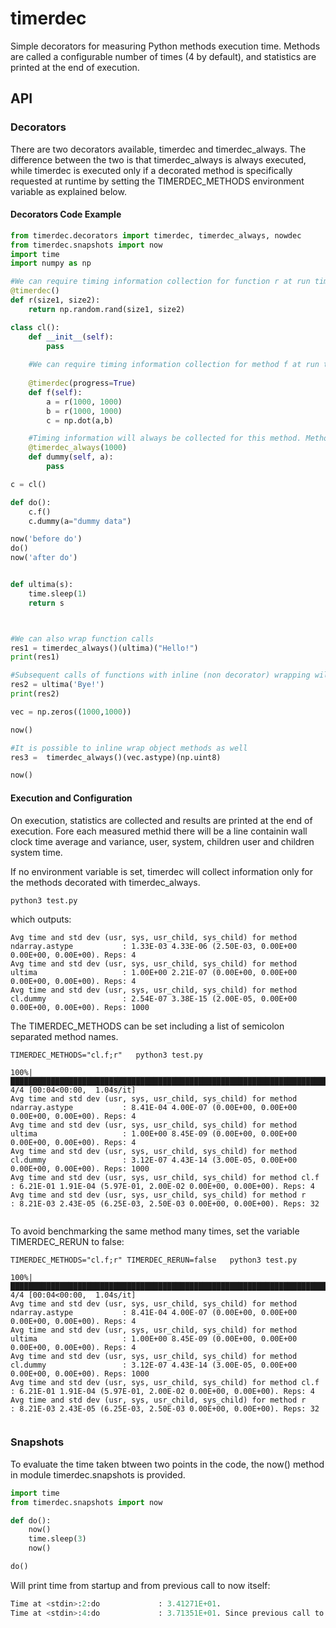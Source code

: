 # timerdec
Simple decorators for measuring Python methods execution time. 
Methods are called a configurable number of times (4 by default), and statistics are printed at the end of execution.

## API

### Decorators

There are two decorators available, timerdec and timerdec_always. The difference between the two is that timerdec_always is always executed, while timerdec is executed only if a decorated method is specifically requested at runtime by setting the TIMERDEC_METHODS environment variable as explained below.

#### Decorators Code Example

```python
from timerdec.decorators import timerdec, timerdec_always, nowdec
from timerdec.snapshots import now
import time
import numpy as np

#We can require timing information collection for function r at run time.
@timerdec()
def r(size1, size2):
    return np.random.rand(size1, size2)

class cl():
    def __init__(self):
        pass
        
    #We can require timing information collection for method f at run time. A progress bar will be printed
    
    @timerdec(progress=True)
    def f(self):
        a = r(1000, 1000)
        b = r(1000, 1000)
        c = np.dot(a,b)

    #Timing information will always be collected for this method. Method is run 1000 times
    @timerdec_always(1000)
    def dummy(self, a):
        pass

c = cl()

def do():
    c.f()
    c.dummy(a="dummy data")

now('before do')
do()
now('after do')


def ultima(s):
    time.sleep(1)
    return s



#We can also wrap function calls
res1 = timerdec_always()(ultima)("Hello!")
print(res1)

#Subsequent calls of functions with inline (non decorator) wrapping will not be object of measures
res2 = ultima('Bye!')
print(res2)

vec = np.zeros((1000,1000))

now()

#It is possible to inline wrap object methods as well
res3 =  timerdec_always()(vec.astype)(np.uint8)

now()


```

#### Execution and Configuration

On execution, statistics are collected and results are printed at the end of execution. Fore each measured methid there will be a line containin wall clock time average and variance, user, system, children user and children system time. 

If no environment variable is set, timerdec will collect information only for the methods decorated with timerdec_always.
``` shell
python3 test.py
```
which outputs:
```
Avg time and std dev (usr, sys, usr_child, sys_child) for method ndarray.astype           : 1.33E-03 4.33E-06 (2.50E-03, 0.00E+00 0.00E+00, 0.00E+00). Reps: 4
Avg time and std dev (usr, sys, usr_child, sys_child) for method ultima                   : 1.00E+00 2.21E-07 (0.00E+00, 0.00E+00 0.00E+00, 0.00E+00). Reps: 4
Avg time and std dev (usr, sys, usr_child, sys_child) for method cl.dummy                 : 2.54E-07 3.38E-15 (2.00E-05, 0.00E+00 0.00E+00, 0.00E+00). Reps: 1000

```

The TIMERDEC_METHODS can be set including a list of semicolon separated method names.
``` shell
TIMERDEC_METHODS="cl.f;r"   python3 test.py
```
```
100%|██████████████████████████████████████████████████████████████████████████████████████████████████████████████████████████████| 4/4 [00:04<00:00,  1.04s/it]
Avg time and std dev (usr, sys, usr_child, sys_child) for method ndarray.astype           : 8.41E-04 4.00E-07 (0.00E+00, 0.00E+00 0.00E+00, 0.00E+00). Reps: 4
Avg time and std dev (usr, sys, usr_child, sys_child) for method ultima                   : 1.00E+00 8.45E-09 (0.00E+00, 0.00E+00 0.00E+00, 0.00E+00). Reps: 4
Avg time and std dev (usr, sys, usr_child, sys_child) for method cl.dummy                 : 3.12E-07 4.43E-14 (3.00E-05, 0.00E+00 0.00E+00, 0.00E+00). Reps: 1000
Avg time and std dev (usr, sys, usr_child, sys_child) for method cl.f                     : 6.21E-01 1.91E-04 (5.97E-01, 2.00E-02 0.00E+00, 0.00E+00). Reps: 4
Avg time and std dev (usr, sys, usr_child, sys_child) for method r                        : 8.21E-03 2.43E-05 (6.25E-03, 2.50E-03 0.00E+00, 0.00E+00). Reps: 32


```

To avoid benchmarking the same method many times, set the variable TIMERDEC_RERUN to false:
``` shell
TIMERDEC_METHODS="cl.f;r" TIMERDEC_RERUN=false   python3 test.py
```
```
100%|██████████████████████████████████████████████████████████████████████████████████████████████████████████████████████████████| 4/4 [00:04<00:00,  1.04s/it]
Avg time and std dev (usr, sys, usr_child, sys_child) for method ndarray.astype           : 8.41E-04 4.00E-07 (0.00E+00, 0.00E+00 0.00E+00, 0.00E+00). Reps: 4
Avg time and std dev (usr, sys, usr_child, sys_child) for method ultima                   : 1.00E+00 8.45E-09 (0.00E+00, 0.00E+00 0.00E+00, 0.00E+00). Reps: 4
Avg time and std dev (usr, sys, usr_child, sys_child) for method cl.dummy                 : 3.12E-07 4.43E-14 (3.00E-05, 0.00E+00 0.00E+00, 0.00E+00). Reps: 1000
Avg time and std dev (usr, sys, usr_child, sys_child) for method cl.f                     : 6.21E-01 1.91E-04 (5.97E-01, 2.00E-02 0.00E+00, 0.00E+00). Reps: 4
Avg time and std dev (usr, sys, usr_child, sys_child) for method r                        : 8.21E-03 2.43E-05 (6.25E-03, 2.50E-03 0.00E+00, 0.00E+00). Reps: 32


```


### Snapshots

To evaluate the time taken btween two points in the code, the now() method in module timerdec.snapshots is provided.

```python
import time
from timerdec.snapshots import now

def do():
    now()
    time.sleep(3)
    now()

do()

```

Will print time from startup and from previous call to now itself:

```python
Time at <stdin>:2:do             : 3.41271E+01.
Time at <stdin>:4:do             : 3.71351E+01. Since previous call to self: 3.00798E+00

```

